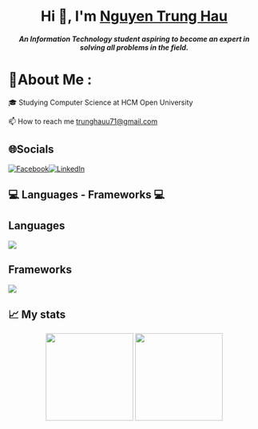 <h1 align="center">Hi 👋, I'm <a href="https://github.com/Hauharu" target="blank">
Nguyen Trung Hau</a></h1>
<h5 align="center">An Information Technology student aspiring to become an expert in solving all problems in the field.</h5>

# 💫About Me :
<div>
    <p>🎓 Studying Computer Science at HCM Open University</p>
</div>

📫 How to reach me trunghauu71@gmail.com

## 🌐Socials
[![Facebook](https://img.shields.io/badge/Facebook-%231877F2.svg?logo=Facebook&logoColor=white)]()[![LinkedIn](https://img.shields.io/badge/LinkedIn-%230077B5.svg?logo=linkedin&logoColor=white)]() 

<h2 align="left">💻 Languages - Frameworks 💻</h2>

## Languages
<div align="left">
    <img src="https://skillicons.dev/icons?i=cs,cpp,javascript,java,py" /><br>
</div>

## Frameworks
<div align="left">
    <img src="https://skillicons.dev/icons?i=flask,django,react,typescript" /><br>
</div>

## 📈 My stats

<div align = "center">
    <img src='https://github-readme-stats.vercel.app/api?username=thien0709&include_all_commits=true&show_icons=true&theme=tokyonight' height="175em" />
    <img src="https://github-readme-stats.vercel.app/api/top-langs/?username=thien0709&layout=compact&theme=tokyonight" height="175em" />
</div>

